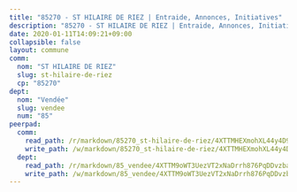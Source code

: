 ```yaml
---
title: "85270 - ST HILAIRE DE RIEZ | Entraide, Annonces, Initiatives"
description: "85270 - ST HILAIRE DE RIEZ | Entraide, Annonces, Initiatives"
date: 2020-01-11T14:09:21+09:00
collapsible: false
layout: commune
comm:
  nom: "ST HILAIRE DE RIEZ"
  slug: st-hilaire-de-riez
  cp: "85270"
dept:
  nom: "Vendée"
  slug: vendee
  num: "85"
peerpad:
  comm:
    read_path: /r/markdown/85270_st-hilaire-de-riez/4XTTMHEXmohXL44y4D9TCcEL65oojTrVKNtbRy2bJ5QTZsMcg
    write_path: /w/markdown/85270_st-hilaire-de-riez/4XTTMHEXmohXL44y4D9TCcEL65oojTrVKNtbRy2bJ5QTZsMcg-K3TgTtRxufU1CrhAZJtSMYyEw5k76iG8hXSq81Y7VptUfnycyxkdiDP1y2zq4GoGPC9fpqXPDbQExTDKKc436YniEW2anpw3yGHDT1Q8zmUm1ZCGEG9UPd66icSZ6VAunfCtLwYG
  dept:
    read_path: /r/markdown/85_vendee/4XTTM9oWT3UezVT2xNaDrrh876PqDDvzbaovSPP6P6ha63Ezk
    write_path: /w/markdown/85_vendee/4XTTM9oWT3UezVT2xNaDrrh876PqDDvzbaovSPP6P6ha63Ezk-K3TgTz4T2Ao5CxcmNgKRpi6DXEbSZWgvvZNdT7V4KiJycR1vvtGLxg5iYYYKajishdNzKNazAywn7vjwqtQs859ALiENaqFJQsULDwd4rYqVPy8n3JbNCeuPxinCnetCgcSuCcyv
---
```


